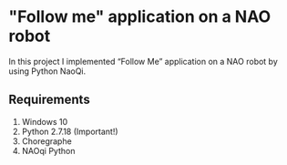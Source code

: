 # "Follow me" application on a NAO robot
In this project I implemented “Follow Me” application on a NAO robot by using Python NaoQi. 

## Requirements
1. Windows 10
1. Python 2.7.18 (Important!)
1. Choregraphe
1. NAOqi Python

## 
